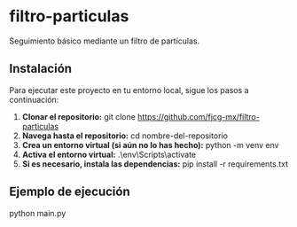 # filtro-particulas
Seguimiento básico mediante un filtro de partículas.

## Instalación

Para ejecutar este proyecto en tu entorno local, sigue los pasos a continuación:

1. **Clonar el repositorio:**
  git clone https://github.com/fjcg-mx/filtro-particulas
2. **Navega hasta el repositorio:**
  cd nombre-del-repositorio
3. **Crea un entorno virtual (si aún no lo has hecho):**
  python -m venv env
4. **Activa el entorno virtual:**
  .\env\Scripts\activate
4. **Si es necesario, instala las dependencias:**
  pip install -r requirements.txt

## Ejemplo de ejecución
  python main.py